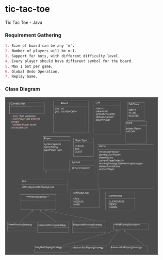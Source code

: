 # tic-tac-toe
Tic Tac Toe - Java

### Requirement Gathering
```markdown
1. Size of board can be any 'n'.
2. Number of players will be n-1.
3. Support for bots, with different difficulty level.
4. Every player should have different symbol for the board.
5. Max 1 bot per game.
6. Global Undo Operation.
7. Replay Game.
```
### Class Diagram

![Tic Tag Toe.svg](https://github.com/umang0704/tic-tac-toe/blob/f1d71dab960acf3e3cfe5ad56c95a58166ca858c/src/main/resources/Tic%20Tag%20Toe.svg)
